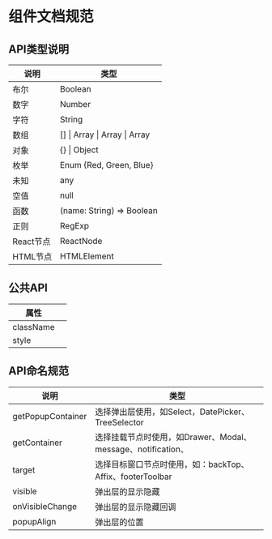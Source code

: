 # 组件文档规范

## API类型说明

|    说明      |    类型    |
|    ---      |    ---     |
|    布尔      |    Boolean                                                   |
|    数字      |    Number                                                    |
|    字符      |    String                                                    |
|    数组      |    [] \| Array \| Array<Number> \| Array<String>             |
|    对象      |    {} \| Object                                              | 
|    枚举      |    Enum {Red, Green, Blue}                                   |
|    未知      |    any                                                       |
|    空值      |    null                                                      |
|    函数      |    (name: String) => Boolean                                 |
|    正则      |    RegExp                                                    |
|    React节点 |    ReactNode                                                 |
|    HTML节点  |    HTMLElement                                               |



## 公共API

| 属性        |      |
| --------- | ---- |
| className |      |
| style     |      |


## API命名规范

|    说明      |    类型    |
|    ---      |    ---     |
| getPopupContainer | 选择弹出层使用，如Select，DatePicker、TreeSelector  |
| getContainer      | 选择挂载节点时使用，如Drawer、Modal、message、notification、 |
| target            | 选择目标窗口节点时使用，如：backTop、Affix、footerToolbar |
| visible           | 弹出层的显示隐藏 |
| onVisibleChange   | 弹出层的显示隐藏回调 |
| popupAlign        | 弹出层的位置 |
